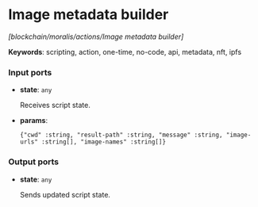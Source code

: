 # Image metadata builder

_[blockchain/moralis/actions/Image metadata builder]_

__Keywords__: scripting, action, one-time, no-code, api, metadata, nft, ipfs

### Input ports

* __state__: ` any `

    Receives script state.<br>


* __params__: 
    ```
    {"cwd" :string, "result-path" :string, "message" :string, "image-urls" :string[], "image-names" :string[]}
    ```

### Output ports

* __state__: ` any `

    Sends updated script state.<br>

